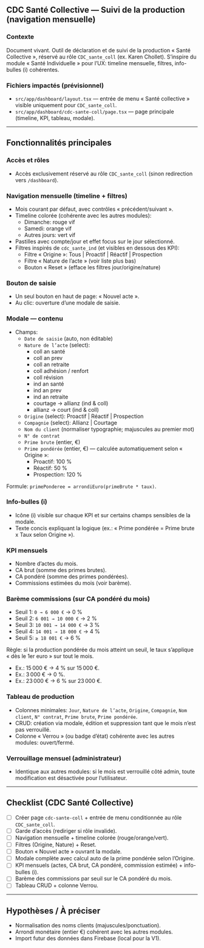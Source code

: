 ## CDC Santé Collective — Suivi de la production (navigation mensuelle)

### Contexte
Document vivant. Outil de déclaration et de suivi de la production « Santé Collective », réservé au rôle `CDC_sante_coll` (ex. Karen Chollet). S’inspire du module « Santé Individuelle » pour l’UX: timeline mensuelle, filtres, info-bulles (i) cohérentes.

### Fichiers impactés (prévisionnel)
- `src/app/dashboard/layout.tsx` — entrée de menu « Santé collective » visible uniquement pour `CDC_sante_coll`.
- `src/app/dashboard/cdc-sante-coll/page.tsx` — page principale (timeline, KPI, tableau, modale).

---

## Fonctionnalités principales

### Accès et rôles
- Accès exclusivement réservé au rôle `CDC_sante_coll` (sinon redirection vers `/dashboard`).

### Navigation mensuelle (timeline + filtres)
- Mois courant par défaut, avec contrôles « précédent/suivant ».
- Timeline colorée (cohérente avec les autres modules):
  - Dimanche: rouge vif
  - Samedi: orange vif
  - Autres jours: vert vif
- Pastilles avec compte/jour et effet focus sur le jour sélectionné.
- Filtres inspirés de `cdc_sante_ind` (et visibles en dessous des KPI):
  - Filtre « Origine »: Tous | Proactif | Réactif | Prospection
  - Filtre « Nature de l’acte » (voir liste plus bas)
  - Bouton « Reset » (efface les filtres jour/origine/nature)

### Bouton de saisie
- Un seul bouton en haut de page: « Nouvel acte ».
- Au clic: ouverture d’une modale de saisie.

### Modale — contenu
- Champs:
  - `Date de saisie` (auto, non éditable)
  - `Nature de l’acte` (select):
    - coll an santé
    - coll an prev
    - coll an retraite
    - coll adhésion / renfort
    - coll révision
    - ind an santé
    - ind an prev
    - ind an retraite
    - courtage → allianz (ind & coll)
    - allianz → court (ind & coll)
  - `Origine` (select): Proactif | Réactif | Prospection
  - `Compagnie` (select): Allianz | Courtage
  - `Nom du client` (normaliser typographie; majuscules au premier mot)
  - `N° de contrat`
  - `Prime brute` (entier, €)
  - `Prime pondérée` (entier, €) — calculée automatiquement selon « Origine »:
    - Proactif: 100 %
    - Réactif: 50 %
    - Prospection: 120 %

Formule: `primePonderee = arrondiEuro(primeBrute * taux)`.

### Info-bulles (i)
- Icône (i) visible sur chaque KPI et sur certains champs sensibles de la modale.
- Texte concis expliquant la logique (ex.: « Prime pondérée = Prime brute x Taux selon Origine »).

### KPI mensuels
- Nombre d’actes du mois.
- CA brut (somme des primes brutes).
- CA pondéré (somme des primes pondérées).
- Commissions estimées du mois (voir barème).

### Barème commissions (sur CA pondéré du mois)
- Seuil 1: `0 → 6 000 €` → 0 %
- Seuil 2: `6 001 → 10 000 €` → 2 %
- Seuil 3: `10 001 → 14 000 €` → 3 %
- Seuil 4: `14 001 → 18 000 €` → 4 %
- Seuil 5: `≥ 18 001 €` → 6 %

Règle: si la production pondérée du mois atteint un seuil, le taux s’applique « dès le 1er euro » sur tout le mois.
- Ex.: 15 000 € → 4 % sur 15 000 €.
- Ex.: 3 000 € → 0 %.
- Ex.: 23 000 € → 6 % sur 23 000 €.

### Tableau de production
- Colonnes minimales: `Jour`, `Nature de l’acte`, `Origine`, `Compagnie`, `Nom client`, `N° contrat`, `Prime brute`, `Prime pondérée`.
- CRUD: création via modale, édition et suppression tant que le mois n’est pas verrouillé.
- Colonne « Verrou » (ou badge d’état) cohérente avec les autres modules: ouvert/fermé.

### Verrouillage mensuel (administrateur)
- Identique aux autres modules: si le mois est verrouillé côté admin, toute modification est désactivée pour l’utilisateur.

---

## Checklist (CDC Santé Collective)
- [ ] Créer page `cdc-sante-coll` + entrée de menu conditionnée au rôle `CDC_sante_coll`.
- [ ] Garde d’accès (rediriger si rôle invalide).
- [ ] Navigation mensuelle + timeline colorée (rouge/orange/vert).
- [ ] Filtres (Origine, Nature) + Reset.
- [ ] Bouton « Nouvel acte » ouvrant la modale.
- [ ] Modale complète avec calcul auto de la prime pondérée selon l’Origine.
- [ ] KPI mensuels (actes, CA brut, CA pondéré, commission estimée) + info-bulles (i).
- [ ] Barème des commissions par seuil sur le CA pondéré du mois.
- [ ] Tableau CRUD + colonne Verrou.

---

## Hypothèses / À préciser
- Normalisation des noms clients (majuscules/ponctuation).
- Arrondi monétaire (entier €) cohérent avec les autres modules.
- Import futur des données dans Firebase (local pour la V1).
